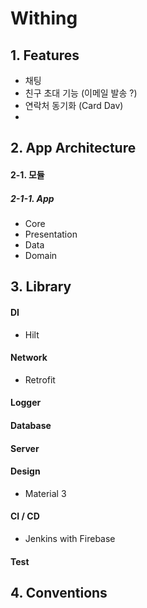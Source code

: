 # Withing



## 1. Features

- 채팅
- 친구 초대 기능 (이메일 발송 ?)
- 연락처 동기화 (Card Dav)
-









## 2. App Architecture

#### 2-1. 모듈

##### 2-1-1. App

- Core
- Presentation
- Data
- Domain





## 3. Library

#### DI

- Hilt

#### Network

- Retrofit

#### Logger

#### Database

#### Server

#### Design

- Material 3

#### CI / CD

- Jenkins with Firebase

#### Test







## 4. Conventions

